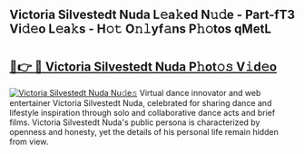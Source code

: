 ## Victoria Silvestedt Nuda L𝚎a𝚔ed N𝚞𝚍e - Part-fT3 Vi𝚍𝚎o L𝚎a𝚔s - H𝚘𝚝 O𝚗𝚕yf𝚊ns P𝚑𝚘tos qMetL

# <h2><a href="http://kf8cupi.oniu.top/?m=Victoria+Silvestedt+Nuda">🔗👉 🔴 Victoria Silvestedt Nuda P𝚑ot𝚘𝚜 V𝚒d𝚎o</a></h2>

[![Victoria Silvestedt Nuda Nu𝚍e𝚜](https://i.imgur.com/0qMVB7G.gif)](http://kf8cupi.oniu.top/?m=Victoria+Silvestedt+Nuda)
Virtual dance innovator and web entertainer Victoria Silvestedt Nuda, celebrated for sharing dance and lifestyle inspiration through solo and collaborative dance acts and brief films. Victoria Silvestedt Nuda's public persona is characterized by openness and honesty, yet the details of his personal life remain hidden from view.  
